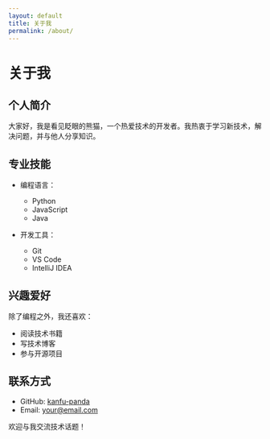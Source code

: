 ```yaml
---
layout: default
title: 关于我
permalink: /about/
---
```


# 关于我

## 个人简介

大家好，我是看见眨眼的熊猫，一个热爱技术的开发者。我热衷于学习新技术，解决问题，并与他人分享知识。

## 专业技能

- 编程语言：
  - Python
  - JavaScript
  - Java
  
- 开发工具：
  - Git
  - VS Code
  - IntelliJ IDEA

## 兴趣爱好

除了编程之外，我还喜欢：
- 阅读技术书籍
- 写技术博客
- 参与开源项目

## 联系方式

- GitHub: [kanfu-panda](https://github.com/kanfu-panda)
- Email: [your@email.com](mailto:your@email.com)

欢迎与我交流技术话题！
